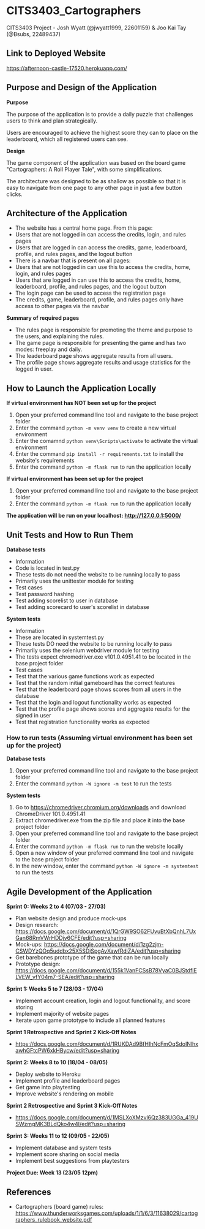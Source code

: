 # CITS3403_Cartographers
CITS3403 Project - Josh Wyatt (@jwyatt1999, 22601159) &amp; Joo Kai Tay (@Bsubs, 22489437)

## Link to Deployed Website
https://afternoon-castle-17520.herokuapp.com/

## Purpose and Design of the Application

**Purpose**

The purpose of the application is to provide a daily puzzle that challenges users to think and plan strategically.

Users are encouraged to achieve the highest score they can to place on the leaderboard, which all registered users can see.

**Design**

The game component of the application was based on the board game "Cartographers: A Roll Player Tale", with some simplifications. 

The architecture was designed to be as shallow as possible so that it is easy to navigate from one page to any other page in just a few button clicks.

## Architecture of the Application

- The website has a central home page. From this page:
 - Users that are not logged in can access the credits, login, and rules pages
 - Users that are logged in can access the credits, game, leaderboard, profile, and rules pages, and the logout button
- There is a navbar that is present on all pages:
 - Users that are not logged in can use this to access the credits, home, login, and rules pages
 - Users that are logged in can use this to access the credits, home, leaderboard, profile, and rules pages, and the logout button
- The login page can be used to access the registration page
- The credits, game, leaderboard, profile, and rules pages only have access to other pages via the navbar

**Summary of required pages**
- The rules page is responsible for promoting the theme and purpose to the users, and explaining the rules.
- The game page is responsible for presenting the game and has two modes: freeplay and daily.
- The leaderboard page shows aggregate results from all users.
- The profile page shows aggregate results and usage statistics for the logged in user.

## How to Launch the Application Locally

**If virtual environment has NOT been set up for the project**

1. Open your preferred command line tool and navigate to the base project folder
2. Enter the command `python -m venv venv` to create a new virtual environment
3. Enter the comamnd `python venv\Scripts\activate` to activate the virtual environment
4. Enter the command `pip install -r requirements.txt` to install the website's requirements
5. Enter the command `python -m flask run` to run the application locally

**If virtual environment has been set up for the project**

1. Open your preferred command line tool and navigate to the base project folder
2. Enter the command `python -m flask run` to run the application locally

**The application will be run on your localhost: http://127.0.0.1:5000/**

## Unit Tests and How to Run Them

**Database tests**

- Information
 - Code is located in test.py
 - These tests do not need the website to be running locally to pass
 - Primarily uses the unittester module for testing
- Test cases
 - Test password hashing
 - Test adding scorelist to user in database
 - Test adding scorecard to user's scorelist in database

**System tests**

- Information
 - These are located in systemtest.py
 - These tests DO need the website to be running locally to pass
 - Primarily uses the selenium webdriver module for testing
 - The tests expect chromedriver.exe v101.0.4951.41 to be located in the base project folder
- Test cases
 - Test that the various game functions work as expected
 - Test that the random initial gameboard has the correct features 
 - Test that the leaderboard page shows scores from all users in the database
 - Test that the login and logout functionality works as expected
 - Test that the profile page shows scores and aggregate results for the signed in user
 - Test that registration functionality works as expected

### How to run tests (Assuming virtual environment has been set up for the project)

**Database tests**

1. Open your preferred command line tool and navigate to the base project folder
2. Enter the command `python -W ignore -m test` to run the tests

**System tests**

1. Go to https://chromedriver.chromium.org/downloads and download ChromeDriver 101.0.4951.41
2. Extract chromedriver.exe from the zip file and place it into the base project folder
3. Open your preferred command line tool and navigate to the base project folder
4. Enter the command `python -m flask run` to run the website locally
5. Open a new window of your preferred command line tool and navigate to the base project folder
6. In the new window, enter the command `python -W ignore -m systemtest` to run the tests

## Agile Development of the Application

**Sprint 0: Weeks 2 to 4 (07/03 - 27/03)**

- Plan website design and produce mock-ups
 - Design research: https://docs.google.com/document/d/1QrGW9SO62FUvuBtXbQnhL7UxGan68RmVWrHDDjv6CFE/edit?usp=sharing
 - Mock-ups: https://docs.google.com/document/d/1zg2zjm-CSWDYzQOq5uddbx25X5SDjSpgAvXawfRdiZA/edit?usp=sharing
- Get barebones prototype of the game that can be run locally
 - Prototype design: https://docs.google.com/document/d/155k1VanFCSsB78VyaC0BJStdflELVEW_yfY04m7-SEA/edit?usp=sharing 

**Sprint 1: Weeks 5 to 7 (28/03 - 17/04)**

- Implement account creation, login and logout functionality, and score storing
- Implement majority of website pages
- Iterate upon game prototype to include all planned features

**Sprint 1 Retrospective and Sprint 2 Kick-Off Notes**

- https://docs.google.com/document/d/1RUKDAd9BfHIhNcFmOqSdoINlhxawhGFtcPW6xkHBycw/edit?usp=sharing

**Sprint 2: Weeks 8 to 10 (18/04 - 08/05)**

- Deploy website to Heroku
- Implement profile and leaderboard pages
- Get game into playtesting
- Improve website's rendering on mobile

**Sprint 2 Retrospective and Sprint 3 Kick-Off Notes**

- https://docs.google.com/document/d/1MSLXoXMzvl6Qz383UGGa_419USWzmgMK3BLdQko4w4I/edit?usp=sharing

**Sprint 3: Weeks 11 to 12 (09/05 - 22/05)**

- Implement database and system tests
- Implement score sharing on social media
- Implement best suggestions from playtesters

**Project Due: Week 13 (23/05 12pm)**

## References

- Cartographers (board game) rules: https://www.thunderworksgames.com/uploads/1/1/6/3/11638029/cartographers_rulebook_website.pdf